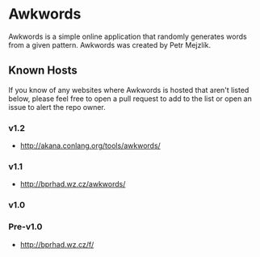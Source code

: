 # Awkwords
Awkwords is a simple online application that randomly generates words from a given pattern. Awkwords was created by Petr Mejzlík.

## Known Hosts

If you know of any websites where Awkwords is hosted that aren't listed below, please feel free to open a pull request to add to the list or open an issue to alert the repo owner.

### v1.2

- http://akana.conlang.org/tools/awkwords/

### v1.1

- http://bprhad.wz.cz/awkwords/

### v1.0

### Pre-v1.0

- http://bprhad.wz.cz/f/
